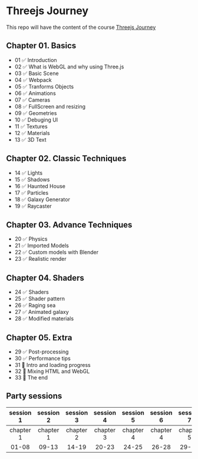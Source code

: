 # Threejs Journey

This repo will have the content of the course [Threejs Journey](https://threejs-journey.xyz/)

## Chapter 01. Basics

- 01 :white_check_mark: Introduction
- 02 :white_check_mark: What is WebGL and why using Three.js
- 03 :white_check_mark: Basic Scene
- 04 :white_check_mark: Webpack
- 05 :white_check_mark: Tranforms Objects
- 06 :white_check_mark: Animations
- 07 :white_check_mark: Cameras
- 08 :white_check_mark: FullScreen and resizing
- 09 :white_check_mark: Geometries
- 10 :white_check_mark: Debuging UI
- 11 :white_check_mark: Textures
- 12 :white_check_mark: Materials
- 13 :white_check_mark: 3D Text

## Chapter 02. Classic Techniques

- 14 :white_check_mark: Lights
- 15 :white_check_mark: Shadows
- 16 :white_check_mark: Haunted House
- 17 :white_check_mark: Particles
- 18 :white_check_mark: Galaxy Generator
- 19 :white_check_mark: Raycaster

## Chapter 03. Advance Techniques

- 20 :white_check_mark: Physics
- 21 :white_check_mark: Imported Models
- 22 :white_check_mark: Custom models with Blender
- 23 :white_check_mark: Realistic render

## Chapter 04. Shaders

- 24 :white_check_mark: Shaders
- 25 :white_check_mark: Shader pattern
- 26 :white_check_mark: Raging sea
- 27 :white_check_mark: Animated galaxy
- 28 :white_check_mark: Modified materials

## Chapter 05. Extra

- 29 :white_check_mark: Post-processing
- 30 :white_check_mark: Performance tips
- 31 :black_square_button: Intro and loading progress
- 32 :black_square_button: Mixing HTML and WebGL
- 33 :black_square_button: The end

## Party sessions

| session 1 | session 2 | session 3 | session 4 | session 5 | session 6 | session 7 |
| :-------: | :-------: | :-------: | :-------: | :-------: | :-------: | :-------: |
| chapter 1 | chapter 1 | chapter 2 | chapter 3 | chapter 4 | chapter 4 | chapter 5 |
|   01-08   |   09-13   |   14-19   |   20-23   |   24-25   |   26-28   |   29-33   |
